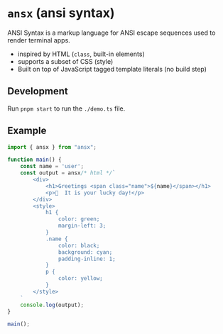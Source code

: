 # `ansx` (ansi syntax)

ANSI Syntax is a markup language for ANSI escape sequences used to render terminal apps.

- inspired by HTML (`class`, built-in elements)
- supports a subset of CSS (style)
- Built on top of JavaScript tagged template literals (no build step)

## Development

Run `pnpm start` to run the `./demo.ts` file.

## Example

```js
import { ansx } from "ansx";

function main() {
    const name = 'user';
    const output = ansx/* html */`
        <div>
            <h1>Greetings <span class="name">${name}</span></h1>
            <p>🫡  It is your lucky day!</p>
        </div>
        <style>
            h1 {
                color: green;
                margin-left: 3;
            }
            .name {
                color: black;
                background: cyan;
                padding-inline: 1;
            }
            p {
                color: yellow;
            }
        </style>
    `
    console.log(output);
}

main();
```

